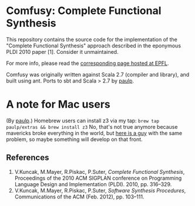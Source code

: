 Comfusy: Complete Functional Synthesis
======================================

This repository contains the source code for the implementation of the "Complete Functional Synthesis" approach described in the eponymous PLDI 2010 paper [1]. Consider it unmaintained.

For more info, please read the [corresponding page hosted at EPFL](http://lara.epfl.ch/w/comfusy).

Comfusy was originally written against Scala 2.7 (compiler and library), and built using ant. Ports to sbt and Scala > 2.7 by [paulp](https://github.com/paulp/).

A note for Mac users
====================

(By [paulp](https://github.com/paulp/comfusy).) Homebrew users can install z3 via my tap: ```brew tap paulp/extras && brew install z3``` No, that's not true anymore because mavericks broke everything in the world, but [here is a guy](http://stackoverflow.com/questions/20877528/errors-when-building-z3-unstable-branch) with the same problem, so maybe something will develop on that front.

References
----------

  1. V.Kuncak, M.Mayer, R.Piskac, P.Suter, *Complete Functional Synthesis*, Proceedings of the 2010 ACM SIGPLAN conference on Programming Language
Design and Implementation (PLDI). 2010, pp. 316–329.
  2. V.Kuncak, M.Mayer, R.Piskac, P.Suter, *Software Synthesis Procedures*, Communications of the ACM (Feb. 2012), pp. 103–111.
